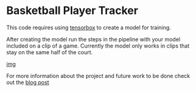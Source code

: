 # Basketball Player Tracker
This code requires using [tensorbox](https://github.com/Russell91/TensorBox) to create a model for training.

After creating the model run the steps in the pipeline with your model included on a clip of a game.  Currently the model only works in clips that stay on the same half of the court.

[img](13000-.3-oobfilter.gif)

For more information about the project and future work to be done check out the [blog post](mdlai.com)
